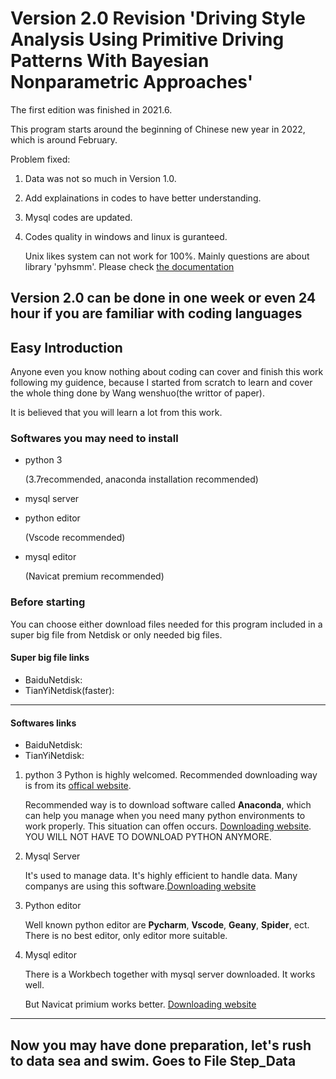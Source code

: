# Version 2.0 Revision 'Driving Style Analysis Using Primitive Driving Patterns With Bayesian Nonparametric Approaches'

The first edition was finished in 2021.6.

This program starts around the beginning of Chinese new year in 2022, which is around February. 

Problem fixed:

1. Data was not so much in Version 1.0.
2. Add explainations in codes to have better understanding.
3. Mysql codes are updated.
4. Codes quality in windows and linux is guranteed.

   Unix likes system can not work for 100%. Mainly questions are about library 'pyhsmm'. Please check [the documentation](https://github.com/mattjj/pyhsmm)

**Version 2.0 can be done in one week or even 24 hour if you are familiar with coding languages**
----------------------------------------------------------------

## Easy Introduction

Anyone even you know nothing about coding can cover and finish this work following my guidence, because I started from scratch to learn and cover the whole thing done by Wang wenshuo(the writtor of paper).

It is believed that you will learn a lot from this work.

### Softwares you may need to install

- python 3
  
  (3.7recommended, anaconda installation recommended)
- mysql server
- python editor
  
  (Vscode recommended)
- mysql editor
  
  (Navicat premium recommended)

### Before starting

You can choose either download files needed for this program included in a super big file from Netdisk or only needed big files.

#### Super big file links

- BaiduNetdisk:
- TianYiNetdisk(faster):
  
 ----------------------------------------------------------------

#### Softwares links

- BaiduNetdisk:
- TianYiNetdisk:

1. python 3
   Python is highly welcomed. Recommended downloading way is from its [offical website](https://www.python.org/downloads/).

   Recommended way is to download software called **Anaconda**, which can help you manage when you need many python environments to work properly. This situation can offen occurs. [Downloading website](https://www.anaconda.com/products/individual). YOU WILL NOT HAVE TO DOWNLOAD PYTHON ANYMORE.

2. Mysql Server

   It's used to manage data. It's highly efficient to handle data. Many companys are using this software.[Downloading website](https://dev.mysql.com/downloads/mysql/)

3. Python editor

   Well known python editor are **Pycharm**, **Vscode**, **Geany**, **Spider**, ect. There is no best editor, only editor more suitable.

4. Mysql editor

   There is a Workbech together with mysql server downloaded. It works well.

   But Navicat primium works better. [Downloading website](http://www.navicat.com.cn/products/navicat-premium)

----------------------------------------------------------------

## Now you may have done preparation, let's rush to data sea and swim. Goes to File Step_Data
